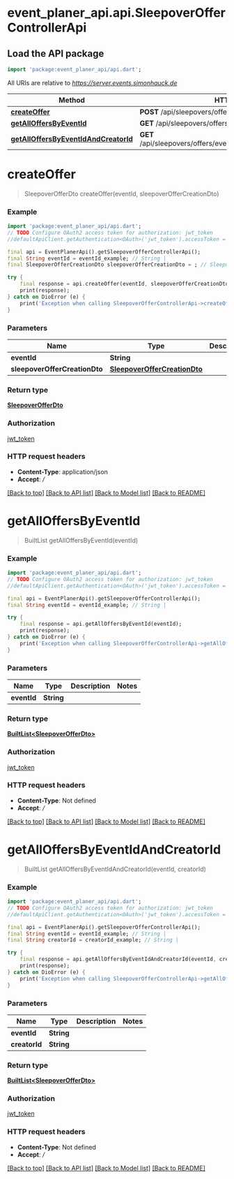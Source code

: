# event_planer_api.api.SleepoverOfferControllerApi

## Load the API package
```dart
import 'package:event_planer_api/api.dart';
```

All URIs are relative to *https://server.events.simonhauck.de*

Method | HTTP request | Description
------------- | ------------- | -------------
[**createOffer**](SleepoverOfferControllerApi.md#createoffer) | **POST** /api/sleepovers/offers/events/{eventId} | 
[**getAllOffersByEventId**](SleepoverOfferControllerApi.md#getalloffersbyeventid) | **GET** /api/sleepovers/offers/events/{eventId} | 
[**getAllOffersByEventIdAndCreatorId**](SleepoverOfferControllerApi.md#getalloffersbyeventidandcreatorid) | **GET** /api/sleepovers/offers/events/{eventId}/creators/{creatorId} | 


# **createOffer**
> SleepoverOfferDto createOffer(eventId, sleepoverOfferCreationDto)



### Example
```dart
import 'package:event_planer_api/api.dart';
// TODO Configure OAuth2 access token for authorization: jwt_token
//defaultApiClient.getAuthentication<OAuth>('jwt_token').accessToken = 'YOUR_ACCESS_TOKEN';

final api = EventPlanerApi().getSleepoverOfferControllerApi();
final String eventId = eventId_example; // String | 
final SleepoverOfferCreationDto sleepoverOfferCreationDto = ; // SleepoverOfferCreationDto | 

try {
    final response = api.createOffer(eventId, sleepoverOfferCreationDto);
    print(response);
} catch on DioError (e) {
    print('Exception when calling SleepoverOfferControllerApi->createOffer: $e\n');
}
```

### Parameters

Name | Type | Description  | Notes
------------- | ------------- | ------------- | -------------
 **eventId** | **String**|  | 
 **sleepoverOfferCreationDto** | [**SleepoverOfferCreationDto**](SleepoverOfferCreationDto.md)|  | 

### Return type

[**SleepoverOfferDto**](SleepoverOfferDto.md)

### Authorization

[jwt_token](../README.md#jwt_token)

### HTTP request headers

 - **Content-Type**: application/json
 - **Accept**: */*

[[Back to top]](#) [[Back to API list]](../README.md#documentation-for-api-endpoints) [[Back to Model list]](../README.md#documentation-for-models) [[Back to README]](../README.md)

# **getAllOffersByEventId**
> BuiltList<SleepoverOfferDto> getAllOffersByEventId(eventId)



### Example
```dart
import 'package:event_planer_api/api.dart';
// TODO Configure OAuth2 access token for authorization: jwt_token
//defaultApiClient.getAuthentication<OAuth>('jwt_token').accessToken = 'YOUR_ACCESS_TOKEN';

final api = EventPlanerApi().getSleepoverOfferControllerApi();
final String eventId = eventId_example; // String | 

try {
    final response = api.getAllOffersByEventId(eventId);
    print(response);
} catch on DioError (e) {
    print('Exception when calling SleepoverOfferControllerApi->getAllOffersByEventId: $e\n');
}
```

### Parameters

Name | Type | Description  | Notes
------------- | ------------- | ------------- | -------------
 **eventId** | **String**|  | 

### Return type

[**BuiltList&lt;SleepoverOfferDto&gt;**](SleepoverOfferDto.md)

### Authorization

[jwt_token](../README.md#jwt_token)

### HTTP request headers

 - **Content-Type**: Not defined
 - **Accept**: */*

[[Back to top]](#) [[Back to API list]](../README.md#documentation-for-api-endpoints) [[Back to Model list]](../README.md#documentation-for-models) [[Back to README]](../README.md)

# **getAllOffersByEventIdAndCreatorId**
> BuiltList<SleepoverOfferDto> getAllOffersByEventIdAndCreatorId(eventId, creatorId)



### Example
```dart
import 'package:event_planer_api/api.dart';
// TODO Configure OAuth2 access token for authorization: jwt_token
//defaultApiClient.getAuthentication<OAuth>('jwt_token').accessToken = 'YOUR_ACCESS_TOKEN';

final api = EventPlanerApi().getSleepoverOfferControllerApi();
final String eventId = eventId_example; // String | 
final String creatorId = creatorId_example; // String | 

try {
    final response = api.getAllOffersByEventIdAndCreatorId(eventId, creatorId);
    print(response);
} catch on DioError (e) {
    print('Exception when calling SleepoverOfferControllerApi->getAllOffersByEventIdAndCreatorId: $e\n');
}
```

### Parameters

Name | Type | Description  | Notes
------------- | ------------- | ------------- | -------------
 **eventId** | **String**|  | 
 **creatorId** | **String**|  | 

### Return type

[**BuiltList&lt;SleepoverOfferDto&gt;**](SleepoverOfferDto.md)

### Authorization

[jwt_token](../README.md#jwt_token)

### HTTP request headers

 - **Content-Type**: Not defined
 - **Accept**: */*

[[Back to top]](#) [[Back to API list]](../README.md#documentation-for-api-endpoints) [[Back to Model list]](../README.md#documentation-for-models) [[Back to README]](../README.md)

